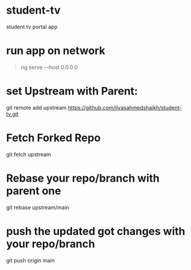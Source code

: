 # student-tv
student tv portal app

# run app on network
> ng serve --host 0.0.0.0

# set Upstream with Parent:
git remote add upstream https://github.com/ilyasahmedshaikh/student-tv.git

# Fetch Forked Repo
git fetch upstream

# Rebase your repo/branch with parent one
git rebase upstream/main

# push the updated got changes with your repo/branch
git push origin main